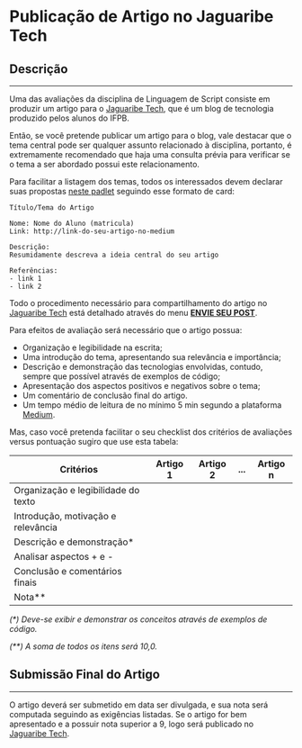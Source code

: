 # Publicação de Artigo no Jaguaribe Tech

## Descrição

---

Uma das avaliações da disciplina de Linguagem de Script consiste em produzir um artigo para o [Jaguaribe Tech](https://medium.com/jaguaribetech), que é um blog de tecnologia produzido pelos alunos do IFPB.

Então, se você pretende publicar um artigo para o blog, vale destacar que o tema central pode ser qualquer assunto relacionado à disciplina, portanto, é extremamente recomendado que haja uma consulta prévia para verificar se o tema a ser abordado possui este relacionamento.

Para facilitar a listagem dos temas, todos os interessados devem declarar suas propostas [neste padlet](https://padlet.com/lucachaves/blogls20191) seguindo esse formato de card:

```
Título/Tema do Artigo

Nome: Nome do Aluno (matricula)
Link: http://link-do-seu-artigo-no-medium

Descrição:
Resumidamente descreva a ideia central do seu artigo

Referências:
- link 1
- link 2
```

Todo o procedimento necessário para compartilhamento do artigo no [Jaguaribe Tech](https://medium.com/jaguaribetech) está detalhado através do menu **[ENVIE SEU POST](https://medium.com/jaguaribetech/publicando-no-jaguaribe-tech-61907efc256c)**.

Para efeitos de avaliação será necessário que o artigo possua:

- Organização e legibilidade na escrita;
- Uma introdução do tema, apresentando sua relevância e importância;
- Descrição e demonstração das tecnologias envolvidas, contudo, sempre que possível através de exemplos de código;
- Apresentação dos aspectos positivos e negativos sobre o tema;
- Um comentário de conclusão final do artigo.
- Um tempo médio de leitura de no mínimo 5 min segundo a plataforma [Medium](https://help.medium.com/hc/en-us/articles/214991667-Read-time).

Mas, caso você pretenda facilitar o seu checklist dos critérios de avaliações versus pontuação sugiro que use esta tabela:

| Critérios                           | Artigo 1 | Artigo 2 | ... | Artigo n |
| ----------------------------------- | -------- | -------- | --- | -------- |
| Organização e legibilidade do texto |          |          |     |
| Introdução, motivação e relevância  |          |          |     |
| Descrição e demonstração\*          |          |          |     |
| Analisar aspectos + e -             |          |          |     |
| Conclusão e comentários finais      |          |          |     |
| Nota\*\*                            |          |          |     |

_(\*) Deve-se exibir e demonstrar os conceitos através de exemplos de código._

_(\*\*) A soma de todos os itens será 10,0._

## Submissão Final do Artigo

---

O artigo deverá ser submetido em data ser divulgada, e sua nota será computada seguindo as exigências listadas. Se o artigo for bem apresentado e a possuir nota superior a 9, logo será publicado no [Jaguaribe Tech](https://medium.com/jaguaribetech).
